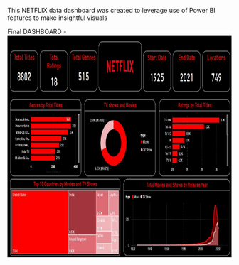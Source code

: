 This NETFLIX data dashboard was created to leverage use of Power BI features to make insightful visuals

Final DASHBOARD - 
<img src='NETFLIX DASHBOARD.jpg' height='500'></img>
